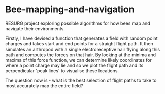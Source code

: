 # Bee-mapping-and-navigation
RESURG project exploring possible algorithms for how bees map and navigate their environments.

Firstly, I have devised a function that generates a field with random point charges and takes start and end points for a straight flight path. It then simulates an arthropod with a single electroreceptive hair flying along this path and computes the forces on that hair. By looking at the minima and maxima of this force function, we can determine likely coordinates for where a point charge may lie and so we plot the flight path and its perpendicular 'peak lines' to visualise these locations. 

The question now is - what is the best selection of flight paths to take to most accurately map the entire field?